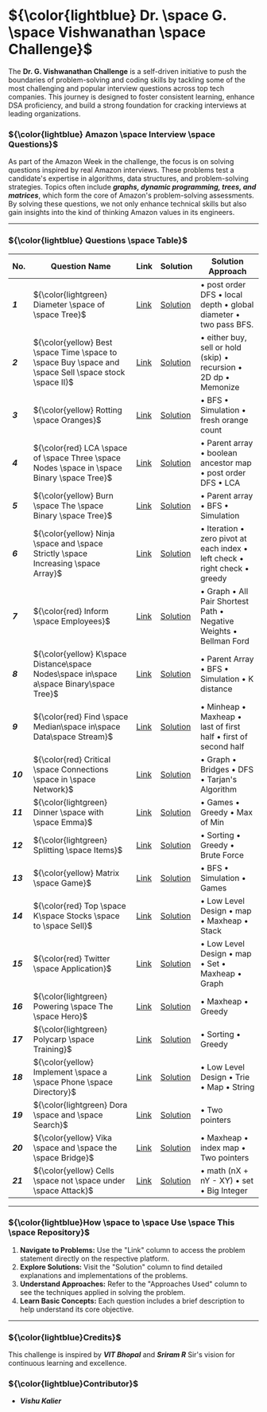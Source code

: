 # ${\color{lightblue} Dr. \space G. \space Vishwanathan \space Challenge}$

The **Dr. G. Vishwanathan Challenge** is a self-driven initiative to push the boundaries of problem-solving and coding skills by tackling some of the most challenging and popular interview questions across top tech companies. This journey is designed to foster consistent learning, enhance DSA proficiency, and build a strong foundation for cracking interviews at leading organizations.

### ${\color{lightblue} Amazon \space Interview \space Questions}$

As part of the Amazon Week in the challenge, the focus is on solving questions inspired by real Amazon interviews. These problems test a candidate's expertise in algorithms, data structures, and problem-solving strategies. Topics often include ***graphs, dynamic programming, trees, and matrices***, which form the core of Amazon's problem-solving assessments. By solving these questions, we not only enhance technical skills but also gain insights into the kind of thinking Amazon values in its engineers.

---

### ${\color{lightblue} Questions \space Table}$

| No. | Question Name | Link | Solution | Solution Approach |
|-|-|-|-|-|
| ***1*** | ${\color{lightgreen} Diameter \space of \space Tree}$ | [Link](https://leetcode.com/problems/diameter-of-binary-tree/description/) | [Solution](https://github.com/VishuKalier2003/DrGVishwanathanChallengen/blob/main/Amazon/Diameter.java) | • post order DFS • local depth • global diameter • two pass BFS. |
| ***2*** | ${\color{yellow} Best \space Time \space to \space Buy \space and \space Sell \space stock \space II}$ | [Link](https://leetcode.com/problems/best-time-to-buy-and-sell-stock-ii/description/) | [Solution](https://github.com/VishuKalier2003/DrGVishwanathanChallengen/blob/main/Amazon/BuySellStocks.java) | • either buy, sell or hold (skip) • recursion • 2D dp • Memonize |
| ***3*** | ${\color{yellow} Rotting \space Oranges}$ | [Link](https://leetcode.com/problems/rotting-oranges/description/) | [Solution](https://github.com/VishuKalier2003/DrGVishwanathanChallengen/blob/main/Amazon/RottingOranges.java) | • BFS • Simulation • fresh orange count |
| ***4*** | ${\color{red} LCA \space of \space Three \space Nodes \space in \space Binary \space Tree}$ | [Link](https://www.naukri.com/code360/problems/lca-of-three-nodes_794944?interviewProblemRedirection=true&category%5B%5D=Data%20Structures&company%5B%5D=Amazon) | [Solution](https://github.com/VishuKalier2003/DrGVishwanathanChallengen/blob/main/Amazon/LCAofThreeNodes.java) | • Parent array • boolean ancestor map • post order DFS • LCA |
| ***5*** | ${\color{yellow} Burn \space The \space Binary \space Tree}$ | [Link](https://www.naukri.com/code360/problems/time-to-burn-tree_630563?interviewProblemRedirection=true&company%5B%5D=Amazon&sort_entity=recents&sort_order=DESC&count=25&page=8&search=&difficulty%5B%5D=Medium&leftPanelTabValue=PROBLEM&customSource=studio_nav) | [Solution](https://github.com/VishuKalier2003/DrGVishwanathanChallengen/blob/main/Amazon/BurnTheTree.java) | • Parent array • BFS • Simulation |
| ***6*** | ${\color{yellow} Ninja \space and \space Strictly \space Increasing \space Array}$ | [Link](https://www.naukri.com/code360/problems/ninja-and-the-strictly-increasing-array_6946427?interviewProblemRedirection=true&company%5B%5D=Amazon&difficulty%5B%5D=Medium&difficulty%5B%5D=Hard&difficulty%5B%5D=Ninja&sort_entity=recents&sort_order=DESC&leftPanelTabValue=PROBLEM) | [Solution](https://github.com/VishuKalier2003/DrGVishwanathanChallengen/blob/main/Amazon/NinjaArray.java) | • Iteration • zero pivot at each index • left check • right check • greedy |
| ***7*** | ${\color{red} Inform \space Employees}$ | [Link](https://www.naukri.com/code360/problems/inform-employees_3738245?interviewProblemRedirection=true&company%5B%5D=Amazon&difficulty%5B%5D=Medium&difficulty%5B%5D=Hard&difficulty%5B%5D=Ninja&sort_entity=recents&sort_order=DESC&leftPanelTabValue=PROBLEM&count=25&page=2&search=&customSource=studio_nav) | [Solution](https://github.com/VishuKalier2003/DrGVishwanathanChallengen/blob/main/Amazon/InformEmployees.java) | • Graph • All Pair Shortest Path • Negative Weights • Bellman Ford |
| ***8*** | ${\color{yellow} K\space Distance\space Nodes\space in\space a\space Binary\space Tree}$ | [Link](https://leetcode.com/problems/all-nodes-distance-k-in-binary-tree/description/) | [Solution](https://github.com/VishuKalier2003/DrGVishwanathanChallengen/blob/main/Amazon/DistanceNodes.java) | • Parent Array • BFS • Simulation • K distance |
| ***9*** | ${\color{red} Find \space Median\space in\space Data\space Stream}$ | [Link](https://leetcode.com/problems/find-median-from-data-stream/description/) | [Solution](https://github.com/VishuKalier2003/DrGVishwanathanChallengen/blob/main/Amazon/DataStreamMedian.java) | • Minheap • Maxheap • last of first half • first of second half |
| ***10*** | ${\color{red} Critical \space Connections \space in \space Network}$ | [Link](https://leetcode.com/problems/critical-connections-in-a-network/description/) | [Solution](https://github.com/VishuKalier2003/DrGVishwanathanChallengen/blob/main/Amazon/CriticalConnection.java) | • Graph • Bridges • DFS • Tarjan's Algorithm |
| ***11*** | ${\color{lightgreen} Dinner \space with \space Emma}$ | [Link](https://codeforces.com/problemset/problem/616/B) | [Solution](https://github.com/VishuKalier2003/DrGVishwanathanChallengen/blob/main/Amazon/Dinner.java) | • Games • Greedy • Max of Min |
| ***12*** | ${\color{lightgreen} Splitting \space Items}$ | [Link](https://codeforces.com/problemset/problem/2004/C) | [Solution](https://github.com/VishuKalier2003/DrGVishwanathanChallengen/blob/main/Amazon/SplittingItems.java) | • Sorting • Greedy • Brute Force |
| ***13*** | ${\color{yellow} Matrix \space Game}$ | [Link](https://codeforces.com/problemset/problem/1365/A) | [Solution](https://github.com/VishuKalier2003/DrGVishwanathanChallengen/blob/main/Amazon/MatrixGame.java) | • BFS • Simulation • Games |
| ***14*** | ${\color{red} Top \space K\space Stocks \space to \space Sell}$ | [Link](https://www.naukri.com/code360/problems/top-k-stocks-to-sell_2427907?interviewProblemRedirection=true&practice_topic%5B%5D=Design&count=25&page=1&search=&sort_entity=order&sort_order=ASC&leftPanelTabValue=PROBLEM&customSource=studio_nav) | [Solution](https://github.com/VishuKalier2003/DrGVishwanathanChallengen/blob/main/Amazon/StocksToSell.java) | • Low Level Design • map • Maxheap • Stack |
| ***15*** | ${\color{red} Twitter \space Application}$ | [Link](https://www.naukri.com/code360/problems/twitter-application_3651392?interviewProblemRedirection=true&company%5B%5D=Amazon&difficulty%5B%5D=Hard&difficulty%5B%5D=Medium&sort_entity=recents&sort_order=DESC&leftPanelTabValue=PROBLEM) | [Solution](https://github.com/VishuKalier2003/DrGVishwanathanChallengen/blob/main/Amazon/Twitter.java) | • Low Level Design • map • Set • Maxheap • Graph |
| ***16*** | ${\color{lightgreen} Powering \space The \space Hero}$ | [Link](https://codeforces.com/problemset/problem/1800/C1) | [Solution](https://github.com/VishuKalier2003/DrGVishwanathanChallengen/blob/main/Amazon/PoweringTheHero.java) | • Maxheap • Greedy | 
| ***17*** | ${\color{lightgreen} Polycarp \space Training}$ | [Link](https://codeforces.com/problemset/problem/1165/B) | [Solution](https://github.com/VishuKalier2003/DrGVishwanathanChallengen/blob/main/Amazon/Polycarp.java) | • Sorting • Greedy | 
| ***18*** | ${\color{yellow} Implement \space a \space Phone \space Directory}$ | [Link](https://www.naukri.com/code360/problems/implement-a-phone-directory_1062666?interviewProblemRedirection=true&company%5B%5D=Amazon&difficulty%5B%5D=Hard) | [Solution](https://github.com/VishuKalier2003/DrGVishwanathanChallengen/blob/main/Amazon/Polycarp.java) | • Low Level Design • Trie • Map • String | 
| ***19*** | ${\color{lightgreen} Dora \space and \space Search}$| [Link](https://codeforces.com/problemset/problem/1793/C) | [Solution](https://github.com/VishuKalier2003/DrGVishwanathanChallengen/blob/main/Amazon/Polycarp.java) | • Two pointers |
| ***20*** | ${\color{yellow} Vika \space and \space the \space Bridge}$ | [Link](https://codeforces.com/problemset/problem/1848/B) | [Solution](https://github.com/VishuKalier2003/DrGVishwanathanChallengen/blob/main/Amazon/D5_VikaBridge.java) | • Maxheap • index map • Two pointers |   
| ***21*** | ${\color{yellow} Cells \space not \space under \space Attack}$ | [Link](https://codeforces.com/problemset/problem/701/B) | [Solution](https://github.com/VishuKalier2003/DrGVishwanathanChallengen/blob/main/Amazon/D5_RookCells.java) | • math (nX + nY - XY) • set • Big Integer |


---

### ${\color{lightblue}How \space to \space Use \space This \space Repository}$

1. **Navigate to Problems:** Use the "Link" column to access the problem statement directly on the respective platform.
2. **Explore Solutions:** Visit the "Solution" column to find detailed explanations and implementations of the problems.
3. **Understand Approaches:** Refer to the "Approaches Used" column to see the techniques applied in solving the problem.
4. **Learn Basic Concepts:** Each question includes a brief description to help understand its core objective.

---

### ${\color{lightblue}Credits}$

This challenge is inspired by ***VIT Bhopal*** and ***Sriram R*** Sir's vision for continuous learning and excellence.

### ${\color{lightblue}Contributor}$

- ***Vishu Kalier***

